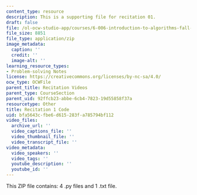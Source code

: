 ```yaml
---
content_type: resource
description: This is a supporting file for recitation 01.
draft: false
file: /ol-ocw-studio-app/courses/6-006-introduction-to-algorithms-fall-2011/bfa5643cfbe6d615283fa785794bf112_rec01_code.zip
file_size: 8851
file_type: application/zip
image_metadata:
  caption: ''
  credit: ''
  image-alt: ''
learning_resource_types:
- Problem-solving Notes
license: https://creativecommons.org/licenses/by-nc-sa/4.0/
ocw_type: OCWFile
parent_title: Recitation Videos
parent_type: CourseSection
parent_uid: 92ffcb23-abbe-6cb4-7823-19d55858f37a
resourcetype: Other
title: Recitation 1 Code
uid: bfa5643c-fbe6-d615-283f-a785794bf112
video_files:
  archive_url: ''
  video_captions_file: ''
  video_thumbnail_file: ''
  video_transcript_file: ''
video_metadata:
  video_speakers: ''
  video_tags: ''
  youtube_description: ''
  youtube_id: ''
---
```

This ZIP file contains: 4 .py files and 1 .txt file.